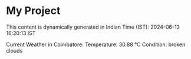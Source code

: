 # My Project

This content is dynamically generated in Indian Time (IST): 2024-06-13 16:20:13 IST


Current Weather in Coimbatore:
Temperature: 30.88 °C
Condition: broken clouds
